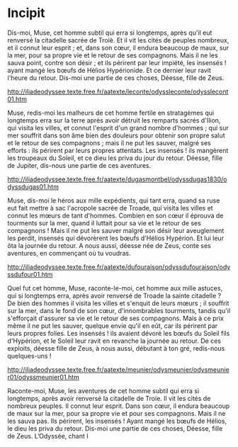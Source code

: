 # Incipit

Dis-moi, Muse, cet homme subtil qui erra si longtemps, après qu'il eut renversé la citadelle sacrée de Troiè. Et il vit les cités de peuples nombreux, et il connut leur esprit ; et, dans son cœur, il endura beaucoup de maux, sur la mer, pour sa propre vie et le retour de ses compagnons. Mais il ne les sauva point, contre son désir ; et ils périrent par leur impiété, les insensés ! ayant mangé les bœufs de Hèlios Hypérionide. Et ce dernier leur ravit l'heure du retour. Dis-moi une partie de ces choses, Déesse, fille de Zeus.

http://iliadeodyssee.texte.free.fr/aatexte/leconte/odyssleconte/odysslecont01.htm

Muse, redis-moi les malheurs de cet homme fertile en stratagèmes qui longtemps erra sur la terre après avoir détruit les remparts sacrés d'Ilion, qui visita les villes, et connut l'esprit d'un grand nombre d'hommes ; qui sur mer souffrit dans son âme bien des douleurs pour obtenir son propre salut et le retour de ses compagnons ; mais il ne put les sauver, malgré ses efforts : ils périrent par leurs propres attentats. Les insensés ! ils mangèrent les troupeaux du Soleil, et ce dieu les priva du jour du retour. Déesse, fille de Jupiter, dis-nous une partie de ces aventures.

http://iliadeodyssee.texte.free.fr/aatexte/dugasmontbel/odyssdugas1830/odyssdugas01.htm


Muse, dis-moi le héros aux mille expédients, qui tant erra, quand sa ruse eut fait mettre à sac l'acropole sacrée de Troade, qui visita les villes et connut les mœurs de tant d'hommes. Combien en son cœur il éprouva de tourments sur la mer, quand il luttait pour sa vie et le retour de ses compagnons ! Mais il ne put les sauver malgré son désir leur aveuglement les perdit, insensés qui dévorèrent les bœufs d'Hélios Hypérion. Et lui leur ôta la journée du retour. A nous aussi, déesse née de Zeus, conte ses aventures, en commençant où tu voudras.

http://iliadeodyssee.texte.free.fr/aatexte/dufouraison/odyssdufouraison/odyssdufour01.htm

Quel fut cet homme, Muse, raconte-le-moi, cet homme aux mille astuces, qui si longtemps erra, après avoir renversé de Troade la sainte citadelle ? De bien des hommes il visita les villes et s'enquit de leurs mœurs ; il souffrit sur la mer, dans le fond de son cœur, d'innombrables tourments, tandis qu'il s'efforçait d'assurer sa vie et le retour de ses compagnons. Mais à ce prix même il ne put les sauver, quelque envie qu'il en eût, car ils périrent par leurs propres folies. Les insensés ! ils avaient dévoré les bœufs du Soleil fils d'Hypérion, et le Soleil leur ravit en revanche la journée au retour. De ces exploits, déesse fille de Zeus, à nous aussi, débutant à ton gré, redis-nous quelques-uns !  

http://iliadeodyssee.texte.free.fr/aatexte/meunier/odysmeunier/odysmeunier01/odyssmeunier01.htm

Raconte-moi, Muse, les aventures de cet homme subtil qui erra si longtemps, après avoir renversé la citadelle de Troie. Il vit les cités de nombreux peuples. Il connut leur esprit. Dans son cœur, il endura beaucoup de maux sur la mer, pour sa propre vie et pour ses compagnons. Mais il ne les sauva pas. Ils périrent, les insensés ! Ayant mangé les bœufs de Hélios, le dieu les priva du retour. Dis-moi une partie de ces choses, Déesse, fille de Zeus.
L’Odyssée, chant I
